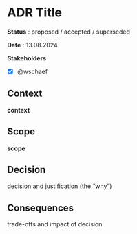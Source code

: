 # ADR Title

**Status** : proposed / accepted / superseded

**Date** : 13.08.2024

**Stakeholders**

- [x] @wschaef

## Context

**context**

## Scope

**scope**

## Decision

decision and justification (the “why”)

## Consequences 
trade-offs and impact of decision